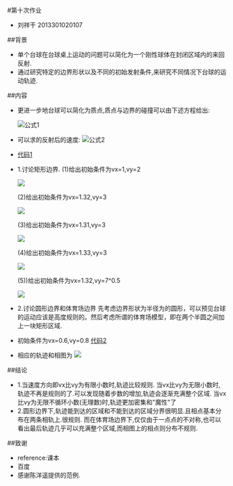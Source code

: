 #第十次作业
- 刘祥干 2013301020107

##背景
- 单个台球在台球桌上运动的问题可以简化为一个刚性球体在封闭区域内的来回反射.
- 通过研究特定的边界形状以及不同的初始发射条件,来研究不同情况下台球的运动轨迹.

##内容
- 更进一步地台球可以简化为质点,质点与边界的碰撞可以由下述方程给出:
 
    ![公式1](https://github.com/computationalphysics2013301020107/computationalphysics_N2013301020107/blob/master/chapter3/homework10/%E5%85%AC%E5%BC%8F1.png)
- 可以求的反射后的速度:
     ![公式2](https://github.com/computationalphysics2013301020107/computationalphysics_N2013301020107/blob/master/chapter3/homework10/%E5%85%AC%E5%BC%8F2.png)
                                                                
- [代码1](https://github.com/computationalphysics2013301020107/computationalphysics_N2013301020107/blob/master/chapter3/homework10/10.py)

- 1.讨论矩形边界.
  (1)给出初始条件为vx=1,vy=2

    ![](https://github.com/computationalphysics2013301020107/computationalphysics_N2013301020107/blob/master/chapter3/homework10/1%2C2.png)
      
  (2)给出初始条件为vx=1.32,vy=3
  
    ![](https://github.com/computationalphysics2013301020107/computationalphysics_N2013301020107/blob/master/chapter3/homework10/1.32%2C3.png)
      
  (3)给出初始条件为vx=1.31,vy=3
  
     ![](https://github.com/computationalphysics2013301020107/computationalphysics_N2013301020107/blob/master/chapter3/homework10/1.31%2C3.png)
      
  (4)给出初始条件为vx=1.33,vy=3
  
     ![](https://github.com/computationalphysics2013301020107/computationalphysics_N2013301020107/blob/master/chapter3/homework10/1.33.png) 
      
  (5))给出初始条件为vx=1.32,vy=7^0.5
  
     ![](https://github.com/computationalphysics2013301020107/computationalphysics_N2013301020107/blob/master/chapter3/homework10/1.32%2C7**0.5.png)
      
  
- 2.讨论圆形边界和体育场边界
  先考虑边界形状为半径为的圆形，可以预见台球的运动应该是高度规则的。然后考虑所谓的体育场模型，即在两个半圆之间加上一块矩形区域.
- 初始条件为vx=0.6,vy=0.8
   [代码2](https://github.com/computationalphysics2013301020107/computationalphysics_N2013301020107/blob/master/chapter3/homework10/10_1.py)
- 相应的轨迹和相图为 
           ![](https://github.com/computationalphysics2013301020107/computationalphysics_N2013301020107/blob/master/chapter3/homework10/2016-06-10%2021:10:48%20%E7%9A%84%E5%B1%8F%E5%B9%95%E6%88%AA%E5%9B%BE.png)


##结论
- 1.当速度方向即vx比vy为有限小数时,轨迹比较规则.
    当vx比vy为无限小数时,轨迹不再是规则的了.可以发现随着步数的增加,轨迹会逐渐充满整个区域.
    当vx比vy为无限不循环小数(无理数)时,轨迹更加密集和"魔性"了
- 2.圆形边界下,轨迹能到达的区域和不能到达的区域分界很明显.且相点基本分布在两条相轨上.很规则.
    而在体育场边界下,仅仅由于一点点的不对称,也可以看出最后轨迹几乎可以充满整个区域,而相图上的相点则分布不规则.
    
    
##致谢
- reference:课本
- 百度
- 感谢陈洋遥提供的范例.

